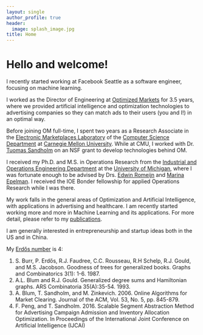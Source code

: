 ```yaml
---
layout: single
author_profile: true
header:
  image: splash_image.jpg
title: Home
---
```



Hello and welcome!
=========

I recently started working at Facebook Seattle as a software engineer, focusing on machine learning. 

I worked as the Director of Engineering at [Optimized Markets][om] for 3.5 years, where we provided artificial intelligence and optimization technologies to advertising companies so they can match ads to their users (you and I!) in an optimal way.

Before joining OM full-time, I spent two years as a Research Associate in the [Electronic Marketplaces Laboratory][lab] of the [Computer Science Department][csd] at [Carnegie Mellon University][cmu]. While at CMU, I worked with Dr. [Tuomas Sandholm][sandholm] on an NSF grant to develop technologies behind OM.

[//]: # (Tuomas is also the founder and CEO of OM.)

I received my Ph.D. and M.S. in Operations Research from the [Industrial and Operations Engineering Department][ioe] at the [University of Michigan][um], where I was fortunate enough to be advised by Drs. [Edwin Romeijn][romeijn] and [Marina Epelman][epelman]. I received the IOE Bonder fellowship for applied Operations Research while I was there.

My work falls in the general areas of Optimization and Artificial Intelligence, with applications in advertising and healthcare. I am recently started working more and more in Machine Learning and its applications. For more detail, please refer to my [publications][pub].

I am generally interested in entrepreneurship and startup ideas both in the US and in China.

My [Erdős number][erdos] is 4:

1. S. Burr, P. Erdős, R.J. Faudree, C.C. Rousseau, R.H Schelp, R.J. Gould, and M.S. Jacobson. Goodness of trees for generalized books. Graphs and Combinatorics 3(1): 1-6. 1987.
2. A.L. Blum and R.J. Gould. Generalized degree sums and Hamiltonian graphs. ARS Combinatoria 35(A):35-54. 1993.
3. A. Blum, T. Sandholm, and M. Zinkevich. 2006. Online Algorithms for Market Clearing. Journal of the ACM, Vol. 53, No. 5, pp. 845-879.
4. F. Peng, and T. Sandholm. 2016. Scalable Segment Abstraction Method for Advertising Campaign Admission and Inventory Allocation Optimization. In Proceedings of the International Joint Conference on Artificial Intelligence (IJCAI)

[om]: http://www.optimizedmarkets.com/
[lab]: http://www.cs.cmu.edu/~amem/
[csd]: http://www.csd.cs.cmu.edu/
[cmu]: http://www.cmu.edu/
[sandholm]: http://www.cs.cmu.edu/~sandholm/
[ioe]: http://www.engin.umich.edu/ioe/
[um]: http://www.umich.edu/
[romeijn]: https://www.isye.gatech.edu/users/edwin-romeijn/
[epelman]: http://www-personal.umich.edu/~mepelman/
[pub]: publications
[erdos]: https://en.wikipedia.org/wiki/Erdős_number
